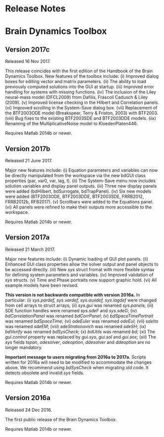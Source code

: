 # Release Notes
# Brain Dynamics Toolbox

## Version 2017c
Released 16 Nov 2017.

This release coincides with the first edition of the Handbook of the Brain Dynamics Toolbox.
New features of the toolbox include:
(i) Improved dialog boxes for editing vector and matrix parameters.
(ii) The ability to load previously computed solutions into the GUI at startup.
(iii) Improved error handling for systems with missing functions.
(iv) The inclusion of the Liley neural-mass model (DFCL2009) from Dafilis, Frascoli Cadusch & Liley (2009).
(v)  Improved license checking in the Hilbert and Correlation panels.
(vi) Improved scrolling in the System-Save dialog box.
(vii) Replacement of the BTF2003ODE model (Breakspear, Terry & Friston, 2003) with BTF2003.
(viii) Bug fixes to the existing BTF2003SDE and BTF2003DDE models.
(iix) Renaming of the MultiplicativeNoise model to KloedenPlaten446.

Requires Matlab 2014b or newer.

## Version 2017b
Released 21 June 2017. 

Major new features include:
(i) Equation parameters and variables can now be directly manipulated from the workspace via the new bdGUI class properties (par, var0, var, lag, t).
(ii) The System-Save menu now includes solution variables and display panel outputs.
(iii) Three new display panels were added (bdHilbert, bdSurrogate, bdTrapPanel).
(iv) Six new models were added (BTF2003ODE, BTF2003DDE, BTF2003SDE, FRRB2012, FRRB2012b, RFB2017).
(v) Scrollbars were added to the Equations panel. (vi) All panels were refined to make their outputs more accessible to the workspace.

Requires Matlab 2014b or newer.

## Version 2017a
Released 21 March 2017.

Major new features include:
(i) Dynamic loading of GUI plot panels.
(ii) Enhanced GUI class properties allow the solver output and panel objects to be accessed directly. 
(iii) New *sys* struct fromat with more flexible syntax for defining system parameters and variables.
(iv) Improved validation of *sys* structs.
(v) Time and Phase portraits now support graphic hold.
(vi) All example models have been revised.
 
**This version is not backwards compatible with version 2016a.** In particular: 
(i) *sys.pardef, sys.vardef, sys.auxdef, sys.lagdef* were changed from cell arrays to struct arrays; 
(ii) *sys.gui* was renamed *sys.panels*;
(iii) SDE function handles were renamed *sys.sdeF* and *sys.sdeG*;
(iv) *bdCorrelationPanel* was renamed *bdCorrPanel*;
(v) *bdSpaceTimePortrait* was renamed *bdSpaceTime*;
(vi) *odeEuler* was renamed *odeEul*;
(vii) *sdeIto* was renamed *sdeEM*;
(viii) *sdeStratonovich* was renamed *sdeSH*;
(ix) *bdVerify* was renamed *bdSysCheck*;
(x) *bdUtils* was renamed *bd*;
(xi) The *gui.control* property was replaced by *gui.sys, gui.sol* and *gui.sox*;
(xii) The *sys* fields *tspan*, *odesolver*, *odeoption*, *ddesolver* and *ddeoption* are no longer mandatory.

**Important message to users migrating from 2016a to 2017a.** Scripts written for 2016a will need to be modified to accommodate the changes above. We recommend using *bdSysCheck* when migrating old code. It detects obsolete and invalid *sys* fields. 

Requires Matlab 2014b or newer.


## Version 2016a
Released 24 Dec 2016.

The first public release of the Brain Dynamics Toolbox.

Requires Matlab 2014b or newer.

